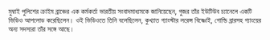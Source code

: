 মুম্বাই পুলিশের ক্রাইম ব্রাঞ্চের এক কর্মকর্তা ভারতীয় সংবাদমাধ্যমকে জানিয়েছেন, গুজর তাঁর ইউটিউব চ্যানেলে একটি ভিডিও আপলোড করেছিলেন। ওই ভিডিওতে তিনি বলেছিলেন, কুখ্যাত গ্যাংস্টার লরেন্স বিষ্ণোই, গোল্ডি ব্রারসহ গ্যাংয়ের অন্য সদস্যরা তাঁর সঙ্গে আছে।
